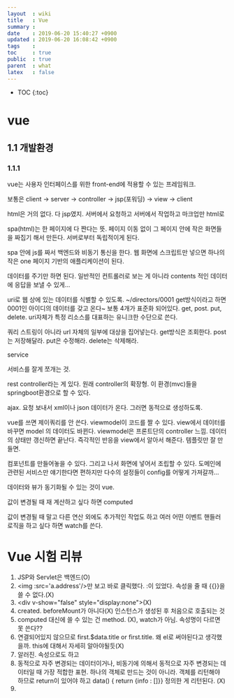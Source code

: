 ```yaml
---
layout  : wiki
title   : Vue
summary : 
date    : 2019-06-20 15:40:27 +0900
updated : 2019-06-20 16:08:42 +0900
tags    : 
toc     : true
public  : true
parent  : what
latex   : false
---
```

* TOC
{:toc}

# vue

## 1.1 개발환경

### 1.1.1
vue는 사용자 인터페이스를 위한 front-end에 적용할 수 있는 프레임워크.


보통은 client -> server -> controller -> jsp(포워딩) -> view -> client

html은 거의 없다. 다 jsp였지. 서버에서 요청하고 서버에서 작업하고 마크업만 html로

spa(html)는 한 페이지에 다 짠다는 뜻. 페이지 이동 없이 그 페이지 안에 작은 화면들을 짜집기 해서 만든다. 서버로부터 독립적이게 된다. 

spa 안에 js를 짜서 백엔드와 비동기 통신을 한다. 웹 화면에 스크립트만 넣으면 하나의 작은 one 페이지 기반의 애플리케이션이 된다.

데이터를 주기만 하면 된다. 일반적인 컨트롤러로 보는 게 아니라 contents 적인 데이터에 응답을 보낼 수 있게...

uri로 웹 상에 있는 데이터를 식별할 수 있도록. ~/directors/0001   get방식이라고 하면 0001인 아이디의 데이터를 갖고 온다~
보통 4개가 표준화 되어있다. get, post. put, delete. uri자체가 특정 리소스를 대표하는 유니크한 수단으로 쓴다. 

쿼리 스트링이 아니라 url 자체의 일부에 대상을 집어넣는다. 
get방식은 조회한다. post는 저장해달라. put은 수정해라. delete는 삭제해라.

service

서비스를 잘게 쪼개는 것.

rest controller라는 게 있다. 원래 controller의 확장형. 이 환경(mvc)들을 springboot환경으로 할 수 있다.

ajax. 요청 보내서 xml이나 json 데이터가 온다. 그러면 동적으로 생성하도록. 

vue를 쓰면 제이쿼리를 안 쓴다. viewmodel이 코드를 짤 수 있다. view에서 데이터를 바꾸면 model 의 데이터도 바뀐다. viewmodel은 프론트단의 controller 느낌.
데이터의 상태만 갱신하면 끝난다. 즉각적인 반응을 view에서 알아서 해준다. 템플릿만 잘 만들면. 

컴포넌트를 만들어놓을 수 있다. 그리고 나서 화면에 넣어서 조립할 수 있다. 
도메인에 관련된 서비스만 얘기한다면
편하지만 다수의 설정들이 config를 어떻게 가져갈까...

데이터와 뷰가 동기화될 수 있는 것이 vue.

값이 변경될 때 재 계산하고 싶다 하면 computed

값이 변경될 때 말고 다른 연산 외에도 추가적인 작업도 하고 여러 어떤 이벤트 핸들러 로직을 하고 싶다 하면 watch를 쓴다.

# Vue 시험 리뷰

1. JSP와 Servlet은 백엔드(O)
2. <img :src='a.address'/\>만 보고 바로 클릭했다. :이 있었다. 속성을 줄 때 {{}}을 쓸 수 없다.(X)
3. \<div v-show="false" style="display:none"\>(X)
4. created. beforeMount가 아니다(X) 인스턴스가 생성된 후 처음으로 호출되는 것
5. computed 대신에 쓸 수 있는 건 method. (X), watch가 아님. 속성명이 다르면 못 쓴다??
6. 연결되어있지 않으므로 first.$data.title or first.title. 왜 el로 써야된다고 생각했을까. this에 대해서 자세히 알아야될듯(X)
7. 알러진. 속성으로도 하고
8. 동적으로 자주 변경되는 데이터이거나, 비동기에 의해서 동적으로 자주 변경되는 데이터일 때 가장 적합한 표현. 하나의 객체로 만드는 것이 아니라. 객체를 리턴해야 하므로 return이 있어야 하고 data() { return {info : []}} 정의한 게 리턴된다. (X)
9. 
